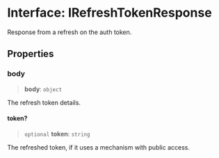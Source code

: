 # Interface: IRefreshTokenResponse

Response from a refresh on the auth token.

## Properties

### body

> **body**: `object`

The refresh token details.

#### token?

> `optional` **token**: `string`

The refreshed token, if it uses a mechanism with public access.
